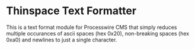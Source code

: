 Thinspace Text Formatter
========================

This is a text format module for Processwire CMS that simply reduces multiple occurances of ascii spaces (hex 0x20),
non-breaking spaces (hex 0xa0) and newlines to just a single character.

